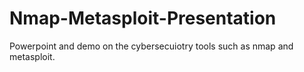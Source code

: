 # Nmap-Metasploit-Presentation
Powerpoint and demo on the cybersecuiotry tools such as nmap and metasploit.
